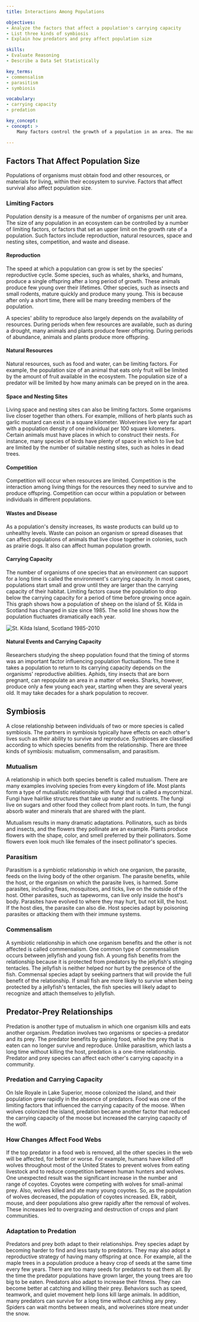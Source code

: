 ```yaml
---
title: Interactions Among Populations

objectives:
- Analyze the factors that affect a population's carrying capacity
- List three kinds of symbiosis
- Explain how predators and prey affect population size

skills:
- Evaluate Reasoning
- Describe a Data Set Statistically

key_terms:
- commensalism
- parasitism
- symbiosis

vocabulary:
- carrying capacity
- predation

key_concept:
- concept: >
    Many factors control the growth of a population in an area. The maximum size of a population a specific environment can sustain can be influenced by interactions among populations.

---
```


## Factors That Affect Population Size

Populations of organisms must obtain food and other resources, or materials for living, within their ecosystem to survive. Factors that affect survival also affect population size.

### Limiting Factors

Population density is a measure of the number of organisms per unit area. The size of any population in an ecosystem can be controlled by a number of limiting factors, or factors that set an upper limit on the growth rate of a population. Such factors include reproduction, natural resources, space and nesting sites, competition, and waste and disease.

#### Reproduction

The speed at which a population can grow is set by the species' reproductive cycle. Some species, such as whales, sharks, and humans, produce a single offspring after a long period of growth. These animals produce few young over their lifetimes. Other species, such as insects and small rodents, mature quickly and produce many young. This is because after only a short time, there will be many breeding members of the population.

A species' ability to reproduce also largely depends on the availability of resources. During periods when few resources are available, such as during a drought, many animals and plants produce fewer offspring. During periods of abundance, animals and plants produce more offspring.

#### Natural Resources

Natural resources, such as food and water, can be limiting factors. For example, the population size of an animal that eats only fruit will be limited by the amount of fruit available in the ecosystem. The population size of a predator will be limited by how many animals can be preyed on in the area.

#### Space and Nesting Sites

Living space and nesting sites can also be limiting factors. Some organisms live closer together than others. For example, millions of herb plants such as garlic mustard can exist in a square kilometer. Wolverines live very far apart with a population density of one individual per 100 square kilometers. Certain animals must have places in which to construct their nests. For instance, many species of birds have plenty of space in which to live but are limited by the number of suitable nesting sites, such as holes in dead trees.

#### Competition

Competition will occur when resources are limited. Competition is the interaction among living things for the resources they need to survive and to produce offspring. Competition can occur within a population or between individuals in different populations.

#### Wastes and Disease

As a population's density increases, its waste products can build up to unhealthy levels. Waste can poison an organism or spread diseases that can affect populations of animals that live close together in colonies, such as prairie dogs. It also can affect human population growth.

#### Carrying Capacity

The number of organisms of one species that an environment can support for a long time is called the environment's carrying capacity. In most cases, populations start small and grow until they are larger than the carrying capacity of their habitat. Limiting factors cause the population to drop below the carrying capacity for a period of time before growing once again. This graph shows how a population of sheep on the island of St. Kilda in Scotland has changed in size since 1985. The solid line shows how the population fluctuates dramatically each year.

![St. Kilda Island, Scotland 1985-2010]()

#### Natural Events and Carrying Capacity

Researchers studying the sheep population found that the timing of storms was an important factor influencing population fluctuations. The time it takes a population to return to its carrying capacity depends on the organisms' reproductive abilities. Aphids, tiny insects that are born pregnant, can repopulate an area in a matter of weeks. Sharks, however, produce only a few young each year, starting when they are several years old. It may take decades for a shark population to recover.

## Symbiosis

A close relationship between individuals of two or more species is called symbiosis. The partners in symbiosis typically have effects on each other's lives such as their ability to survive and reproduce. Symbioses are classified according to which species benefits from the relationship. There are three kinds of symbiosis: mutualism, commensalism, and parasitism.

### Mutualism

A relationship in which both species benefit is called mutualism. There are many examples involving species from every kingdom of life. Most plants form a type of mutualistic relationship with fungi that is called a mycorrhizal. Fungi have hairlike structures that take up water and nutrients. The fungi live on sugars and other food they collect from plant roots. In tum, the fungi absorb water and minerals that are shared with the plant.

Mutualism results in many dramatic adaptations. Pollinators, such as birds and insects, and the flowers they pollinate are an example. Plants produce flowers with the shape, color, and smell preferred by their pollinators. Some flowers even look much like females of the insect pollinator's species.

### Parasitism

Parasitism is a symbiotic relationship in which one organism, the parasite, feeds on the living body of the other organism. The parasite benefits, while the host, or the organism on which the parasite lives, is harmed. Some parasites, including fleas, mosquitoes, and ticks, live on the outside of the host. Other parasites, such as tapeworms, can live only inside the host's body. Parasites have evolved to where they may hurt, but not kill, the host. If the host dies, the parasite can also die. Host species adapt by poisoning parasites or attacking them with their immune systems.

### Commensalism

A symbiotic relationship in which one organism benefits and the other is not affected is called commensalism. One common type of commensalism occurs between jellyfish and young fish. A young fish benefits from the relationship because it is protected from predators by the jellyfish's stinging tentacles. The jellyfish is neither helped nor hurt by the presence of the fish. Commensal species adapt by seeking partners that will provide the full benefit of the relationship. If small fish are more likely to survive when being protected by a jellyfish's tentacles, the fish species will likely adapt to recognize and attach themselves to jellyfish.

## Predator-Prey Relationships

Predation is another type of mutualism in which one organism kills and eats another organism. Predation involves two organisms or species-a predator and its prey. The predator benefits by gaining food, while the prey that is eaten can no longer survive and reproduce. Unlike parasitism, which lasts a long time without killing the host, predation is a one-time relationship. Predator and prey species can affect each other's carrying capacity in a community.

### Predation and Carrying Capacity

On Isle Royale in Lake Superior, moose colonized the island, and their population grew rapidly in the absence of predators. Food was one of the limiting factors that influenced the carrying capacity of the moose. When wolves colonized the island, predation became another factor that reduced the carrying capacity of the moose but increased the carrying capacity of the wolf.

### How Changes Affect Food Webs

If the top predator in a food web is removed, all the other species in the web will be affected, for better or worse. For example, humans have killed off wolves throughout most of the United States to prevent wolves from eating livestock and to reduce competition between human hunters and wolves. One unexpected result was the significant increase in the number and range of coyotes. Coyotes were competing with wolves for small-animal prey. Also, wolves killed and ate many young coyotes. So, as the population of wolves decreased, the population of coyotes increased. Elk, rabbit, mouse, and deer populations also grew rapidly after the removal of wolves. These increases led to overgrazing and destruction of crops and plant communities.

### Adaptation to Predation

Predators and prey both adapt to their relationships. Prey species adapt by becoming harder to find and less tasty to predators. They may also adopt a reproductive strategy of having many offspring at once. For example, all the maple trees in a population produce a heavy crop of seeds at the same time every few years. There are too many seeds for predators to eat them all. By the time the predator populations have grown larger, the young trees are too big to be eaten. Predators also adapt to increase their fitness. They can become better at catching and killing their prey. Behaviors such as speed, teamwork, and quiet movement help lions kill large animals. In addition, many predators can survive for a long time without catching any prey. Spiders can wait months between meals, and wolverines store meat under the snow.